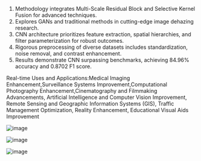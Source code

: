 1. Methodology integrates Multi-Scale Residual Block and Selective Kernel Fusion for advanced techniques.
2. Explores GANs and traditional methods in cutting-edge image dehazing research.
3. CNN architecture prioritizes feature extraction, spatial hierarchies, and filter parameterization for robust outcomes.
4. Rigorous preprocessing of diverse datasets includes standardization, noise removal, and contrast enhancement.
5. Results demonstrate CNN surpassing benchmarks, achieving 84.96% accuracy and 0.8702 F1 score.
  
Real-time Uses and Applications:Medical Imaging Enhancement,Surveillance Systems Improvement,Computational Photography Enhancement,Cinematography and Filmmaking Advancements, Artificial Intelligence and Computer Vision 
  Improvement, Remote Sensing and Geographic Information Systems (GIS), Traffic Management Optimization, Reality Enhancement, Educational Visual Aids Improvement

![image](https://github.com/pediredlaSuman/Image-Enhancement-Using-CNN-s-/assets/141764451/23e246a3-0ec3-43e8-9ffd-4bbc51c8551e)

![image](https://github.com/pediredlaSuman/Image-Enhancement-Using-CNN-s-/assets/141764451/cf34ac2e-da38-4ee8-b487-df9f9f5b44e5)

![image](https://github.com/pediredlaSuman/Image-Enhancement-Using-CNN-s-/assets/141764451/ea9692a6-8936-4784-b544-5eba5296b9ab)



